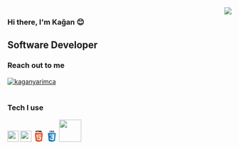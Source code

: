 
<img src="https://media.giphy.com/media/11sBLVxNs7v6WA/giphy.gif" align="right" midth="300" height="220">

### Hi there, I'm Kağan :blush:
## Software Developer

<!-- <font color="cyan">Somethings ultimately happen. </font>   -->
### Reach out to me

<a href="https://www.linkedin.com/in/kagan-yarimca/" target="blank"><img align="center" src="https://raw.githubusercontent.com/rahuldkjain/github-profile-readme-generator/master/src/images/icons/Social/linked-in-alt.svg" alt="kaganyarimca" height="25" width="25" /></a>
<br/>
<br/>
### Tech I use
<img src=" https://imageio.forbes.com/specials-images/imageserve/5e7cce1921695a000666cc29/Java-14/960x0.jpg?format=jpg&width=960" height="25" width="25">
<img src="https://upload.wikimedia.org/wikipedia/commons/c/c3/Python-logo-notext.svg" height="25" width="25">
<img src="https://raw.githubusercontent.com/github/explore/80688e429a7d4ef2fca1e82350fe8e3517d3494d/topics/html/html.png" height="25" width="25">
<img src="https://raw.githubusercontent.com/github/explore/80688e429a7d4ef2fca1e82350fe8e3517d3494d/topics/css/css.png" height="25" width="25">
<img src="https://www.sqlservertutorial.net/wp-content/uploads/sql-server-tutorial.svg" height="50" width="50">


